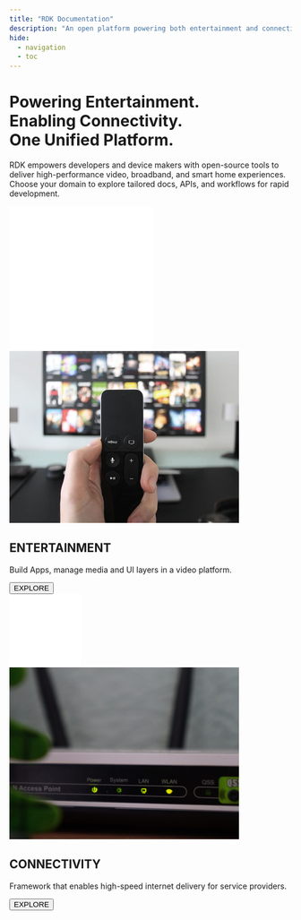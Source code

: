 ```yaml
---
title: "RDK Documentation"
description: "An open platform powering both entertainment and connectivity"
hide:
  - navigation
  - toc
---
```

#
<div class="homepage-wrapper">
<div class="homepage-layout">
  <!-- Left: Intro Banner -->
<div class="intro-banner-modern">
  <div class="intro-content">
    <h1><span class="typing" id="type-head">Powering Entertainment. <br>Enabling Connectivity.<br> One Unified Platform.</span></h1>
    <p><span class="typing" id="type-para">RDK empowers developers and device makers with open-source tools to deliver high-performance video, broadband, and smart home experiences. Choose your domain to explore tailored docs, APIs, and workflows for rapid development.</span></p>
  </div>
</div>
<!-- Cards Section -->
<div class="cards-wrapper">
  <!-- Entertainment Card -->
  <div class="card entertainment-card">
    <div class="card-icon">
      <img src="./assets/icons/video.png" alt="Explore Icon" />
    </div>
    <img src="./assets/Entertainment.png" alt="Entertainment Image" class="card-image" />
    <div class="card-content">
      <div>
        <h2>ENTERTAINMENT</h2>
        <p>Build Apps, manage media and UI layers in a video platform.</p>
      </div>
      <a href="entertainment/docs/">
        <button class="explore-button"><span>EXPLORE</span></button>
      </a>
    </div>
  </div>

  <!-- Connectivity Card -->
  <div class="card connectivity-card">
    <div class="card-icon">
      <img src="./assets/icons/internet.png" alt="Explore Icon" />
    </div>
    <img src="./assets/Connectivity.png" alt="Connectivity Image" class="card-image" />
    <div class="card-content">
      <div>
        <h2>CONNECTIVITY</h2>
        <p>Framework that enables high-speed internet delivery for service providers.</p>
      </div>
      <a href="review/">
        <button class="explore-button"><span>EXPLORE</span></button>
      </a>
    </div>
  </div>
</div>

</div>
